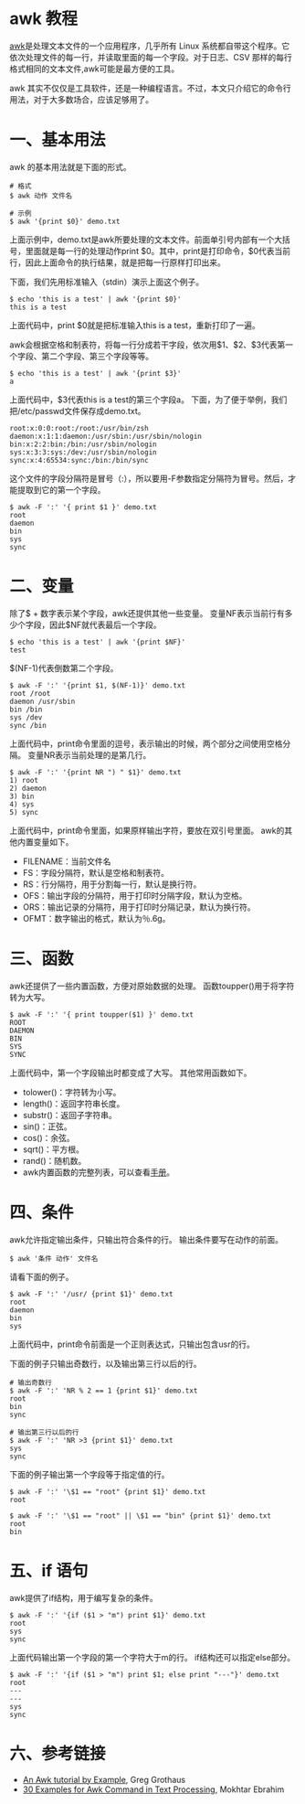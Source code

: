 # awk 教程

[awk](https://en.wikipedia.org/wiki/AWK)是处理文本文件的一个应用程序，几乎所有 Linux 系统都自带这个程序。它依次处理文件的每一行，并读取里面的每一个字段。对于日志、CSV 那样的每行格式相同的文本文件,awk可能是最方便的工具。

   awk 其实不仅仅是工具软件，还是一种编程语言。不过，本文只介绍它的命令行用法，对于大多数场合，应该足够用了。

# 一、基本用法


awk 的基本用法就是下面的形式。

```
# 格式
$ awk 动作 文件名

# 示例
$ awk '{print $0}' demo.txt
```
上面示例中，demo.txt是awk所要处理的文本文件。前面单引号内部有一个大括号，里面就是每一行的处理动作print \$0。其中，print是打印命令，$0代表当前行，因此上面命令的执行结果，就是把每一行原样打印出来。

下面，我们先用标准输入（stdin）演示上面这个例子。

```
$ echo 'this is a test' | awk '{print $0}'
this is a test

```

上面代码中，print $0就是把标准输入this is a test，重新打印了一遍。

awk会根据空格和制表符，将每一行分成若干字段，依次用\$1、\$2、$3代表第一个字段、第二个字段、第三个字段等等。

```
$ echo 'this is a test' | awk '{print $3}'
a
```

上面代码中，$3代表this is a test的第三个字段a。
下面，为了便于举例，我们把/etc/passwd文件保存成demo.txt。

```
root:x:0:0:root:/root:/usr/bin/zsh
daemon:x:1:1:daemon:/usr/sbin:/usr/sbin/nologin
bin:x:2:2:bin:/bin:/usr/sbin/nologin
sys:x:3:3:sys:/dev:/usr/sbin/nologin
sync:x:4:65534:sync:/bin:/bin/sync
```

这个文件的字段分隔符是冒号（:），所以要用-F参数指定分隔符为冒号。然后，才能提取到它的第一个字段。

```
$ awk -F ':' '{ print $1 }' demo.txt
root
daemon
bin
sys
sync
```

# 二、变量

除了\$ + 数字表示某个字段，awk还提供其他一些变量。
变量NF表示当前行有多少个字段，因此$NF就代表最后一个字段。

```
$ echo 'this is a test' | awk '{print $NF}'
test
```

$(NF-1)代表倒数第二个字段。

```
$ awk -F ':' '{print $1, $(NF-1)}' demo.txt
root /root
daemon /usr/sbin
bin /bin
sys /dev
sync /bin
```


上面代码中，print命令里面的逗号，表示输出的时候，两个部分之间使用空格分隔。
变量NR表示当前处理的是第几行。

```
$ awk -F ':' '{print NR ") " $1}' demo.txt
1) root
2) daemon
3) bin
4) sys
5) sync
```

上面代码中，print命令里面，如果原样输出字符，要放在双引号里面。
awk的其他内置变量如下。

 - FILENAME：当前文件名
 - FS：字段分隔符，默认是空格和制表符。
 - RS：行分隔符，用于分割每一行，默认是换行符。
 - OFS：输出字段的分隔符，用于打印时分隔字段，默认为空格。
 - ORS：输出记录的分隔符，用于打印时分隔记录，默认为换行符。
 - OFMT：数字输出的格式，默认为％.6g。


# 三、函数


awk还提供了一些内置函数，方便对原始数据的处理。
函数toupper()用于将字符转为大写。

```
$ awk -F ':' '{ print toupper($1) }' demo.txt
ROOT
DAEMON
BIN
SYS
SYNC
```

上面代码中，第一个字段输出时都变成了大写。
其他常用函数如下。

- tolower()：字符转为小写。
- length()：返回字符串长度。
- substr()：返回子字符串。
- sin()：正弦。
- cos()：余弦。
-  sqrt()：平方根。
- rand()：随机数。
- awk内置函数的完整列表，可以查看[手册](https://www.gnu.org/software/gawk/manual/html_node/Built_002din.html#Built_002din)。

# 四、条件

awk允许指定输出条件，只输出符合条件的行。
输出条件要写在动作的前面。

```shell
$ awk '条件 动作' 文件名
```


请看下面的例子。

```shell
$ awk -F ':' '/usr/ {print $1}' demo.txt
root
daemon
bin
sys
```


上面代码中，print命令前面是一个正则表达式，只输出包含usr的行。

下面的例子只输出奇数行，以及输出第三行以后的行。

```shell
# 输出奇数行
$ awk -F ':' 'NR % 2 == 1 {print $1}' demo.txt
root
bin
sync

# 输出第三行以后的行
$ awk -F ':' 'NR >3 {print $1}' demo.txt
sys
sync
```


下面的例子输出第一个字段等于指定值的行。

```shell
$ awk -F ':' '\$1 == "root" {print $1}' demo.txt
root

$ awk -F ':' '\$1 == "root" || \$1 == "bin" {print $1}' demo.txt
root
bin
```


# 五、if 语句

awk提供了if结构，用于编写复杂的条件。

```shell
$ awk -F ':' '{if ($1 > "m") print $1}' demo.txt
root
sys
sync
```


上面代码输出第一个字段的第一个字符大于m的行。
if结构还可以指定else部分。

```shell
$ awk -F ':' '{if ($1 > "m") print $1; else print "---"}' demo.txt
root
---
---
sys
sync
```


# 六、参考链接
- [An Awk tutorial by Example](https://gregable.com/2010/09/why-you-should-know-just-little-awk.html), Greg Grothaus
- [30 Examples for Awk Command in Text Processing](https://likegeeks.com/awk-command/), Mokhtar Ebrahim

